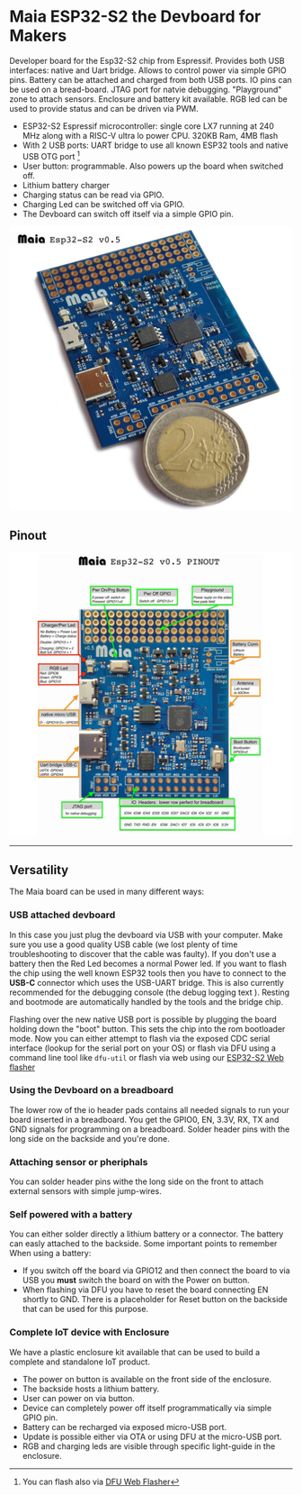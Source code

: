 # Maia ESP32-S2 the Devboard for Makers

Developer board for the Esp32-S2 chip from Espressif. Provides both USB interfaces: native and Uart bridge. Allows to control power via simple GPIO pins. Battery can be attached and charged from both USB ports. IO pins can be used on a bread-board. JTAG port for natvie debugging. "Playground" zone to attach sensors. Enclosure and battery kit available. RGB led can be used to provide status and can be driven via PWM.

- ESP32-S2 Espressif microcontroller: single core LX7 running at 240 MHz along with a RISC-V ultra lo power CPU. 320KB Ram, 4MB flash
- With 2 USB ports:  UART bridge to use all known ESP32 tools and native USB OTG port [^1]
- User button: programmable. Also powers up the board when switched off.
- Lithium battery charger
- Charging status can be read via GPIO. 
- Charging Led can be switched off via GPIO.
- The Devboard can switch off itself via a simple GPIO pin.


![images](images/Maiav0.5-dimensions-1200x1200.jpg)


[^1]: You can flash also via [DFU Web Flasher](https://dfu.stetelthings.com)

## Pinout

![images](images/Maiav0.5-Pinout-1200x1200.jpg)



---

## **Versatility** 

The Maia board can be used in many different ways:

### USB attached devboard
In this case you just plug the devboard via USB with your computer. Make sure you use a good quality USB cable (we lost plenty of time troubleshooting to discover that the cable was faulty). 
If you don't use a battery then the Red Led becomes a normal Power led. 
If you want to flash the chip using the well known ESP32 tools then you have to connect to the **USB-C** connector which uses the USB-UART bridge. This is also currently recommended for the debugging console (the debug logging text ). Resting and bootmode are automatically handled by the tools and the bridge chip.

Flashing over the new native USB port is possible by plugging the board holding down the "boot" button. This sets the chip into the rom bootloader mode. 
Now you can either attempt to flash via the exposed CDC serial interface (lookup for the serial port on your OS) or flash via DFU using a command line tool like `dfu-util` or flash via web using our [ESP32-S2 Web flasher](https://dfu.stetelthings.com)

### Using the Devboard on a breadboard
The lower row of the io header pads contains all needed signals to run your board inserted in a breadboard. 
You get the GPIO0, EN, 3.3V, RX, TX and GND signals for programming on a breadboard.
Solder header pins with the long side on the backside and you're done.


### Attaching sensor or pheriphals
You can solder header pins withe the long side on the front to attach external sensors with simple jump-wires.

### Self powered with a battery
You can either solder directly a lithium battery or a connector.
The battery can easly attached to the backside.
Some important points to remember When using a battery:

- If you switch off the board via GPIO12 and then connect the board to via USB you **must** switch the board on with the Power on button.
- When flashing via DFU you have to reset the board connecting EN shortly to GND. There is a placeholder for Reset button on the backside that can be used for this purpose.

### Complete IoT device with Enclosure
We have a plastic enclosure kit available that can be used to build a complete and standalone IoT product. 

- The power on button is available on the front side of the enclosure. 
- The backside hosts a lithium battery.
- User can power on via button. 
- Device can completely power off itself programmatically via simple GPIO pin.
- Battery can be recharged via exposed micro-USB port.
- Update is possible either via OTA or using DFU at the micro-USB port.
- RGB and charging leds are visible through specific light-guide in the enclosure.

